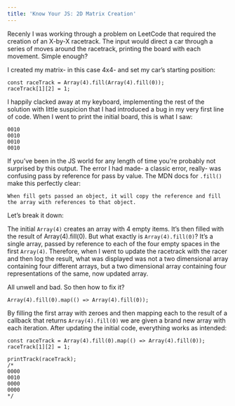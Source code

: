 ```yaml
---
title: 'Know Your JS: 2D Matrix Creation'
---
```


Recenly I was working through a problem on LeetCode that required the creation of an X-by-X racetrack. The input would direct a car through a series of moves around the racetrack, printing the board with each movement. Simple enough?

I created my matrix- in this case 4x4- and set my car’s starting position:

```
const raceTrack = Array(4).fill(Array(4).fill(0));
raceTrack[1][2] = 1;
```

I happily clacked away at my keyboard, implementing the rest of the solution with little suspicion that I had introduced a bug in my very first line of code. When I went to print the initial board, this is what I saw:

```
0010
0010
0010
0010
```

If you’ve been in the JS world for any length of time you're probably not surprised by this output. The error I had made- a classic error, really- was confusing pass by reference for pass by value. The MDN docs for `.fill()` make this perfectly clear:

```
When fill gets passed an object, it will copy the reference and fill the array with references to that object.
```

Let’s break it down:

The initial `Array(4)` creates an array with 4 empty items. It’s then filled with the result of Array(4).fill(0). But what exactly is `Array(4).fill(0)`? It’s a single array, passed by reference to each of the four empty spaces in the first `Array(4)`. Therefore, when I went to update the racetrack with the racer and then log the result, what was displayed was not a two dimensional array containing four different arrays, but a two dimensional array containing four representations of the same, now updated array.

All unwell and bad. So then how to fix it?

`Array(4).fill(0).map(() => Array(4).fill(0));`

By filling the first array with zeroes and then mapping each to the result of a callback that returns `Array(4).fill(0)` we are given a brand new array with each iteration. After updating the initial code, everything works as intended:

```
const raceTrack = Array(4).fill(0).map(() => Array(4).fill(0));
raceTrack[1][2] = 1;

printTrack(raceTrack);
/*
0000
0010
0000
0000
*/
```
